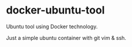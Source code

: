 # docker-ubuntu-tool
Ubuntu tool using Docker technology.

Just a simple ubuntu container with git vim & ssh.
